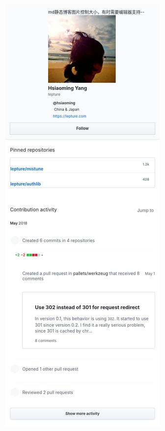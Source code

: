 <div style="box-sizing: border-box; width: 100%; padding: 0; margin: 0; font-family: -apple-system,BlinkMacSystemFont,'Segoe UI',Helvetica,Arial,sans-serif,'Apple Color Emoji','Segoe UI Emoji','Segoe UI Symbol'; line-height: 1.4; color: #24292e; background-color: #fafbfc;"><div style="box-sizing: border-box; position: relative; min-height: 140px; padding: 15px 15px 10px 140px; overflow: visible; line-height: 1.5;">md静态博客图片控制大小，有时需要编辑器支持--<br clear="none"><a shape="rect" style="box-sizing: border-box; color: #0366d6; text-decoration: none;" href="https://avatars0.githubusercontent.com/u/290496?s=400&amp;v=4" target="_blank"><img src="./290496.jpg" title="290496.jpg" name="290496.jpg"></a><h1 style="box-sizing: border-box; margin: 0; font-size: 16px; color: #24292e;">Hsiaoming Yang</h1><h3 style="box-sizing: border-box; margin: 0; font-size: 12px; font-weight: 400; color: #586069;">lepture</h3><ul style="box-sizing: border-box; padding: 0; margin: 7.5px 0 0;"><li style="box-sizing: border-box; margin-bottom: 0; font-size: 12px; line-height: 1.8; list-style: none;"><span style="box-sizing: border-box; display: inline-block; vertical-align: text-top; fill: currentColor; width: 16px; color: #586069; text-align: center;"><span style="box-sizing: border-box;"></span></span><div style="box-sizing: border-box; display: inline-block;"><a shape="rect" style="box-sizing: border-box; text-decoration: none; font-weight: 600; color: #24292e;" href="https://github.com/hsiaoming" target="_blank">@hsiaoming</a></div></li><li style="box-sizing: border-box; margin-bottom: 0; font-size: 12px; line-height: 1.8; list-style: none;"><span style="box-sizing: border-box; display: inline-block; vertical-align: text-top; fill: currentColor; width: 16px; color: #586069; text-align: center;"><span style="box-sizing: border-box;"></span></span> China &amp; Japan</li><li style="box-sizing: border-box; margin-bottom: 0; font-size: 12px; line-height: 1.8; list-style: none;"><span style="box-sizing: border-box; display: inline-block; vertical-align: text-top; fill: currentColor; width: 16px; color: #586069; text-align: center;"><span style="box-sizing: border-box;"></span></span><a shape="rect" style="display: inline-block; overflow: hidden; text-overflow: ellipsis; white-space: nowrap; vertical-align: top; box-sizing: border-box; color: #0366d6; text-decoration: none; max-width: 88%;" href="https://lepture.com" target="_blank" rel="nofollow me">https://lepture.com</a></li></ul></div><span style="box-sizing: border-box; display: block; padding: 0 15px 15px;"><span style="box-sizing: border-box; display: block;"><a shape="rect" style="box-sizing: border-box; text-decoration: none; padding: 9px 15px; margin: 0; font-size: 13px; font-weight: 600; line-height: 1.5; white-space: nowrap; vertical-align: middle; background-repeat: repeat-x; background-position: -1px -1px; background-size: 110% 110%; border: 1px solid rgba(27,31,35,0.2); border-radius: 0.25em; -webkit-appearance: none; -moz-appearance: none; appearance: none; color: #24292e; background-color: #eff3f6; background-image: linear-gradient(-180deg,#fafbfc 0,#eff3f6 90%); display: block; width: 100%; text-align: center;" href="https://github.com/login?return_to=%2Flepture" target="_blank"> Follow </a></span></span><div style="border-top: 1px #e1e4e8 solid !important; background-color: #fff !important; box-sizing: border-box;"><div style="margin-top: 16px !important; padding-bottom: 16px !important; padding-right: 16px !important; padding-left: 16px !important; box-sizing: border-box;"><h2 style="font-size: 16px !important; font-weight: 400 !important; box-sizing: border-box;">Pinned repositories</h2><div style="border: 1px #e1e4e8 solid !important; border-color: #d1d5da !important; border-radius: 3px !important; box-sizing: border-box; padding: 0; margin: 0; list-style: none; background-color: #fff;"><a shape="rect" style="box-sizing: border-box; color: #0366d6; text-decoration: none; position: relative; display: block; width: 100%; padding: 14px 15px 14px 35px; line-height: inherit; text-align: left;" href="https://github.com/lepture/mistune" target="_blank"><span style="box-sizing: border-box; position: absolute; top: 14px; left: 12px; width: 16px; text-align: center; vertical-align: bottom; color: #586069; display: inline-block; fill: currentColor;"><span style="box-sizing: border-box;"></span></span><strong style="box-sizing: border-box; font-weight: 600; float: right; margin-bottom: 5px; margin-left: 5px; font-size: 11px; color: #6a737d;"> 1.2k <span style="box-sizing: border-box; vertical-align: top; color: #586069; display: inline-block; fill: currentColor;"><span style="box-sizing: border-box;"></span></span></strong></a><div style="box-sizing: border-box; margin-right: 55px; display: block; margin-bottom: 3px; font-weight: 600; line-height: 1.2; color: #0366d6; word-wrap: break-word; max-width: 80%;">lepture/mistune</div><a shape="rect" style="box-sizing: border-box; color: #0366d6; text-decoration: none; position: relative; display: block; width: 100%; padding: 14px 15px 14px 35px; line-height: inherit; text-align: left; border-top: 1px solid #eaecef;" href="https://github.com/lepture/authlib" target="_blank"><span style="box-sizing: border-box; position: absolute; top: 14px; left: 12px; width: 16px; text-align: center; vertical-align: bottom; color: #586069; display: inline-block; fill: currentColor;"><span style="box-sizing: border-box;"></span></span><strong style="box-sizing: border-box; font-weight: 600; float: right; margin-bottom: 5px; margin-left: 5px; font-size: 11px; color: #6a737d;"> 428 <span style="box-sizing: border-box; vertical-align: top; color: #586069; display: inline-block; fill: currentColor;"><span style="box-sizing: border-box;"></span></span></strong></a><div style="box-sizing: border-box; margin-right: 55px; display: block; margin-bottom: 3px; font-weight: 600; line-height: 1.2; color: #0366d6; word-wrap: break-word; max-width: 80%;">lepture/authlib</div></div></div><div style="padding-top: 16px !important; padding-right: 16px !important; padding-left: 16px !important; box-sizing: border-box; position: relative; z-index: 0; overflow: hidden; word-break: break-word; word-wrap: break-word; white-space: normal; background-color: #fff;"><div style="margin-top: 24px !important; margin-bottom: 24px !important; box-sizing: border-box;"><h2 style="margin-top: 4px !important; margin-bottom: 4px !important; font-size: 16px !important; font-weight: 400 !important; display: inline-block !important; box-sizing: border-box;">Contribution activity</h2><span style="margin-bottom: 24px !important; box-sizing: border-box; padding: 0; margin: 7.5px 0 0;"><span style="color: #586069 !important; float: right !important; margin-bottom: 8px !important; padding-top: 8px !important; padding-bottom: 8px !important; box-sizing: border-box; font-family: inherit; line-height: inherit; margin: 0; background: none; display: inline; padding: 0; font-size: inherit; white-space: nowrap; cursor: pointer; -webkit-user-select: none; -moz-user-select: none; -ms-user-select: none; user-select: none; background-color: transparent; border: 0; -webkit-appearance: none; -moz-appearance: none; appearance: none;"><span style="box-sizing: border-box; display: inline-block;"> Jump to <span style="padding-top: 4px !important; box-sizing: border-box; display: inline-block; vertical-align: text-top; fill: currentColor;"><span style="box-sizing: border-box;"></span></span></span></span></span></div><div style="position: relative !important; width: 100% !important; margin-bottom: 24px !important; box-sizing: border-box;"><div style="position: relative !important; box-sizing: border-box;"><div style="box-sizing: border-box;"><h3 style="position: relative !important; width: 100% !important; margin: 0 !important; padding-top: 4px !important; padding-bottom: 4px !important; padding-right: 8px !important; font-size: 12px !important; font-weight: 600 !important; display: inline-block !important; box-sizing: border-box; background-color: #fff;"><span style="background-color: #fff !important; position: absolute !important; padding-right: 8px !important; box-sizing: border-box; top: -10px;"> May <span style="color: #586069 !important; box-sizing: border-box;">2018</span></span></h3><div style="position: relative !important; margin-left: 16px !important; padding-left: 24px !important; padding-top: 24px !important; padding-bottom: 24px !important; box-sizing: border-box; padding: 0; margin: 7.5px 0 0;"><h4 style="color: #586069 !important; margin: 0 !important; font-size: 14px !important; font-weight: 400 !important; box-sizing: border-box;"><span style="box-sizing: border-box; float: left; width: 32px; height: 32px; margin-top: -7px; margin-left: -40px; line-height: 29px; color: #586069; text-align: center; background-color: #f6f8fa; border: 2px solid #fff; border-radius: 50%;"><span style="box-sizing: border-box; display: inline-block; vertical-align: text-top; fill: currentColor;"><span style="box-sizing: border-box;"></span></span></span><span style="color: #6a737d !important; float: right !important; box-sizing: border-box; font-family: inherit; line-height: inherit; margin: 0; background: none; padding: 0; font-size: inherit; white-space: nowrap; cursor: pointer; -webkit-user-select: none; -moz-user-select: none; -ms-user-select: none; user-select: none; background-color: transparent; border: 0; -webkit-appearance: none; -moz-appearance: none; appearance: none; display: inline-block;"><span style="box-sizing: border-box; display: inline-block; vertical-align: text-top; fill: currentColor;"><span style="box-sizing: border-box;"></span></span></span><span style="color: #586069 !important; display: inline-block; overflow: hidden; text-overflow: ellipsis; white-space: nowrap; vertical-align: top; box-sizing: border-box; font-family: inherit; line-height: inherit; margin: 0; background: none; padding: 0; font-size: inherit; cursor: pointer; -webkit-user-select: none; -moz-user-select: none; -ms-user-select: none; user-select: none; background-color: transparent; border: 0; -webkit-appearance: none; -moz-appearance: none; appearance: none; max-width: 90%;"> Created 6 commits in 4 repositories </span></h4></div><div style="position: relative !important; margin-left: 16px !important; padding-left: 24px !important; padding-top: 24px !important; padding-bottom: 24px !important; box-sizing: border-box; border-top: 1px solid #f6f8fa;"><span style="box-sizing: border-box;"><span style="box-sizing: border-box; display: inline-block; vertical-align: text-top; fill: currentColor;"><span style="box-sizing: border-box;"></span></span></span><div style="justify-content: space-between !important; align-items: baseline !important; margin-bottom: 16px !important; display: flex !important; box-sizing: border-box;"><h4 style="color: #586069 !important; padding-right: 16px !important; line-height: 1.25 !important; font-weight: 400 !important; box-sizing: border-box;">Created a pull request in <a shape="rect" style="color: #24292e !important; box-sizing: border-box; text-decoration: none;" href="https://github.com/pallets/werkzeug" target="_blank">pallets/werkzeug</a> that received 8 comments</h4><a shape="rect" style="color: #586069 !important; font-size: 12px !important; box-sizing: border-box; text-decoration: none;" href="https://github.com/lepture?tab=overview&amp;from=2018-05-01&amp;to=2018-05-31#contribution-created-pull-request-185125526-2018-05-01" target="_blank"><span style="white-space: nowrap !important; box-sizing: border-box;">May 1</span></a></div><div style="border: 1px #e1e4e8 solid !important; border-color: #d1d5da !important; border-radius: 3px !important; background-color: #fff !important; padding: 16px !important; box-sizing: border-box;"><span style="float: left !important; margin-top: 4px !important; display: inline-block !important; box-sizing: border-box; vertical-align: text-top; fill: currentColor;" title="Open"><span style="box-sizing: border-box;"></span></span><div style="margin-left: 24px !important; box-sizing: border-box;"><h3 style="line-height: 1.25 !important; box-sizing: border-box;"><a shape="rect" style="color: #24292e !important; box-sizing: border-box; text-decoration: none;" href="https://github.com/pallets/werkzeug/pull/1289" target="_blank">Use 302 instead of 301 for request redirect</a></h3><div style="color: #586069 !important; margin-bottom: 0 !important; margin-top: 8px !important; box-sizing: border-box;"><p style="box-sizing: border-box;">In version 0.1, this behavior is using <code style="box-sizing: border-box; font-family: Consolas,'Liberation Mono',Courier,monospace;">302</code>. It started to use 301 since version 0.2. I find it a really serious problem, since 301 is cached by chr…</p></div><div style="color: #586069 !important; margin-top: 8px !important; font-size: 12px !important; box-sizing: border-box;"><span style="float: left !important; font-size: 12px; font-weight: 600; color: #586069; white-space: nowrap; cursor: default; box-sizing: border-box; position: absolute; top: 4px; left: 0;"><span style="color: #28a745 !important; box-sizing: border-box;"> +2 </span><span style="color: #cb2431 !important; box-sizing: border-box;"> −2 </span><span style="box-sizing: border-box;"><span style="display: inline-block; width: 8px; height: 8px; margin-left: 1px; background-color: #2cbe4e; box-sizing: border-box;"></span><span style="display: inline-block; width: 8px; height: 8px; margin-left: 1px; background-color: #2cbe4e; box-sizing: border-box;"></span><span style="display: inline-block; width: 8px; height: 8px; margin-left: 1px; background-color: #cb2431; box-sizing: border-box;"></span><span style="display: inline-block; width: 8px; height: 8px; margin-left: 1px; background-color: #cb2431; box-sizing: border-box;"></span><span style="display: inline-block; width: 8px; height: 8px; margin-left: 1px; background-color: #d1d5da; box-sizing: border-box;"></span></span><span style="color: #6a737d !important; margin-right: 4px !important; margin-left: 4px !important; box-sizing: border-box;">•</span></span> 8 comments</div></div></div></div><div style="position: relative !important; margin-left: 16px !important; padding-left: 24px !important; padding-top: 24px !important; padding-bottom: 24px !important; box-sizing: border-box; padding: 0; margin: 7.5px 0 0; border-top: 1px solid #f6f8fa;"><h4 style="color: #586069 !important; margin: 0 !important; font-size: 14px !important; font-weight: 400 !important; box-sizing: border-box;"><span style="box-sizing: border-box; float: left; width: 32px; height: 32px; margin-top: -7px; margin-left: -40px; line-height: 29px; color: #586069; text-align: center; background-color: #f6f8fa; border: 2px solid #fff; border-radius: 50%;"><span style="box-sizing: border-box; display: inline-block; vertical-align: text-top; fill: currentColor;"><span style="box-sizing: border-box;"></span></span></span><span style="color: #6a737d !important; float: right !important; box-sizing: border-box; font-family: inherit; line-height: inherit; margin: 0; background: none; padding: 0; font-size: inherit; white-space: nowrap; cursor: pointer; -webkit-user-select: none; -moz-user-select: none; -ms-user-select: none; user-select: none; background-color: transparent; border: 0; -webkit-appearance: none; -moz-appearance: none; appearance: none; display: inline-block;"><span style="box-sizing: border-box; display: inline-block; vertical-align: text-top; fill: currentColor;"><span style="box-sizing: border-box;"></span></span></span><span style="color: #586069 !important; display: inline-block; overflow: hidden; text-overflow: ellipsis; white-space: nowrap; vertical-align: top; box-sizing: border-box; font-family: inherit; line-height: inherit; margin: 0; background: none; padding: 0; font-size: inherit; cursor: pointer; -webkit-user-select: none; -moz-user-select: none; -ms-user-select: none; user-select: none; background-color: transparent; border: 0; -webkit-appearance: none; -moz-appearance: none; appearance: none; max-width: 90%;"> Opened 1 other pull request </span></h4></div><div style="position: relative !important; margin-left: 16px !important; padding-left: 24px !important; padding-top: 24px !important; padding-bottom: 24px !important; box-sizing: border-box; padding: 0; margin: 7.5px 0 0; border-top: 1px solid #f6f8fa;"><h4 style="color: #586069 !important; margin: 0 !important; font-size: 14px !important; font-weight: 400 !important; box-sizing: border-box;"><span style="box-sizing: border-box; float: left; width: 32px; height: 32px; margin-top: -7px; margin-left: -40px; line-height: 29px; color: #586069; text-align: center; background-color: #f6f8fa; border: 2px solid #fff; border-radius: 50%;"><span style="box-sizing: border-box; display: inline-block; vertical-align: text-top; fill: currentColor;"><span style="box-sizing: border-box;"></span></span></span><span style="color: #6a737d !important; float: right !important; box-sizing: border-box; font-family: inherit; line-height: inherit; margin: 0; background: none; padding: 0; font-size: inherit; white-space: nowrap; cursor: pointer; -webkit-user-select: none; -moz-user-select: none; -ms-user-select: none; user-select: none; background-color: transparent; border: 0; -webkit-appearance: none; -moz-appearance: none; appearance: none; display: inline-block;"><span style="box-sizing: border-box; display: inline-block; vertical-align: text-top; fill: currentColor;"><span style="box-sizing: border-box;"></span></span></span><span style="color: #586069 !important; display: inline-block; overflow: hidden; text-overflow: ellipsis; white-space: nowrap; vertical-align: top; box-sizing: border-box; font-family: inherit; line-height: inherit; margin: 0; background: none; padding: 0; font-size: inherit; cursor: pointer; -webkit-user-select: none; -moz-user-select: none; -ms-user-select: none; user-select: none; background-color: transparent; border: 0; -webkit-appearance: none; -moz-appearance: none; appearance: none; max-width: 90%;"> Reviewed 2 pull requests </span></h4></div><a shape="rect" style="border-color: #d1d5da !important; width: 100% !important; margin-top: 16px !important; font-size: 12px !important; box-sizing: border-box; text-decoration: none; display: inline-block; padding: 9px 15px; margin: 0; font-weight: 600; line-height: 1.5; text-align: center; white-space: nowrap; vertical-align: middle; background-repeat: repeat-x; background-position: -1px -1px; background-size: 110% 110%; border: 1px solid rgba(27,31,35,0.2); border-radius: 0.25em; -webkit-appearance: none; -moz-appearance: none; appearance: none; color: #24292e; background-color: #eff3f6; background-image: linear-gradient(-180deg,#fafbfc 0,#eff3f6 90%);" href="https://github.com/lepture?tab=overview&amp;from=2018-04-01&amp;to=2018-04-30" target="_blank">Show more activity</a></div></div></div></div></div></div>